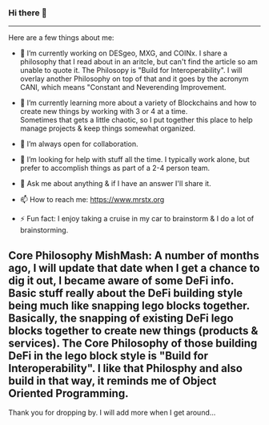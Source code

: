 ### Hi there 👋 
-------------

 Here are a few things about me:

- 🔭 I’m currently working on DESgeo, MXG, and COINx.  I share a philosophy that I read about in an aritcle, 
      but can't find the article so am unable to quote it.  The Philosopy is "Build for Interoperability".  I will overlay
      another Philosophy on top of that and it goes by the acronym CANI, which means "Constant and Neverending Improvement.

- 🌱 I’m currently learning more about a variety of Blockchains and how to create new things by working with 3 or 4 at a time.  
      Sometimes that gets a little chaotic, so I put together this place to help manage projects & keep things somewhat organized.

- 👯 I’m always open for collaboration.

- 🤔 I’m looking for help with stuff all the time.  I typically work alone, 
      but prefer to accomplish things as part of a 2-4 person team.

- 💬 Ask me about anything & if I have an answer I'll share it.

- 📫 How to reach me:  https://www.mrstx.org 

- ⚡ Fun fact: I enjoy taking a cruise in my car to brainstorm & I do a lot of brainstorming.

Core Philosophy MishMash:
A number of months ago, I will update that date when I get a chance to dig it out, I became aware of some DeFi info.  Basic stuff really about the DeFi building style being much like snapping lego blocks together.  Basically, the snapping of existing DeFi lego blocks together to create new things (products & services).  The Core Philosophy of those building DeFi in the lego block style is "Build for Interoperability".  I like that Philosphy and also build in that way, it reminds me of Object Oriented Programming.
-------------

Thank you for dropping by.
I will add more when I get around...
